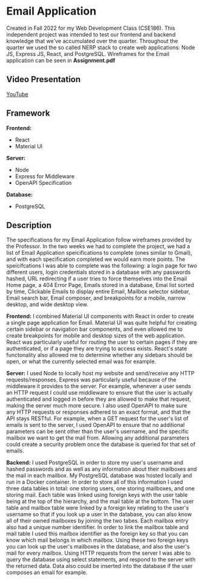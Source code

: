 # Email Application
Created in Fall 2022 for my Web Development Class (CSE186).
This independent project was intended to test our frontend and backend knowledge that we've accumulated over the quarter.
Throughout the quarter we used the so called NERP stack to create web applications:
Node JS,
Express JS,
React,
and PostgreSQL.
Wireframes for the Email application can be seen in **Assignment.pdf**

## Video Presentation
[YouTube](https://youtu.be/9b70UTaXtA8)

## Framework
**Frontend:**
- React
- Material UI

**Server:**
- Node
- Express for Middleware
- OpenAPI Specification

**Database:**
- PostgreSQL

## Description
The specifications for my Email Application follow wireframes provided by the Professor. In the two weeks we had to complete the project, we had a list of Email Application speicifications to complete (ones similar to Gmail), and with each specification completed we would earn more points. The speicifcations I was able to complete was the following: a login page for two different users, login credentials stored in a database with any passwords hashed, URL redirecting if a user tries to force themselves into the Email Home page, a 404 Error Page, Emails stored in a database, Emai list sorted by time, Clickable Emails to display entire Email, Mailbox selector sidebar, Email search bar, Email composer, and breakpoints for a mobile, narrow desktop, and wide desktop view.

**Frontend:**
I combined Material UI components with React in order to create a single page application for Email. Material UI was quite helpful for creating certain sidebar or navigation bar components, and even allowed me to create breakpoints for mobile and desktop sizes of the web application. React was particularly useful for routing the user to certain pages if they are authenticated, or if a page they are trying to access exists. React's state functonality also allowed me to determine whether any sidebars should be open, or what the currently selected email was for example. 

**Server:** I used Node to locally host my website and send/receive any HTTP requests/responses. Express was particularly useful because of the middleware it provides to the server. For example, whenever a user sends an HTTP request I could use middleware to ensure that the user is actually authenticated and logged in before they are allowed to make that request, making the server much more secure. I also used OpenAPI to make sure any HTTP requests or responses adhered to an exact format, and that the API stays RESTful. For example, when a GET request for the user's list of emails is sent to the server, I used OpenAPI to ensure that no additional parameters can be sent other than the user's username, and the specific mailbox we want to get the mail from. Allowing any additional parameters could create a security problem once the database is queried for that set of emails.

**Backend:** I used PostgreSQL in order to store my user's username and hashed passwords and as well as any information about their mailboxes and the mail in each mailbox. My PostgreSQL database was hosted locally and run in a Docker container. In order to store all of this information I used three data tables in total: one storing users, one storing mailboxes, and one storing mail. Each table was linked using foreign keys with the user table being at the top of the hierarchy, and the mail table at the bottom. The user table and mailbox table were linked by a foreign key relating to the user's username so that if you look up a user in the database, you can also know all of their owned mailboxes by joining the two tabes. Each mailbox entry also had a unique number identifier. In order to link the mailbox table and mail table I used this mailbox identifier as the foreign key so that you can know which mail belongs in which mailbox. Using these two foreign keys you can look up the user's mailboxes in the database, and also the user's mail for every mailbox. Using HTTP requests from the server I was able to query the database using select statements, and respond to the server with the returned data. Data also could be inserted into the database if the user composes an email for example. 
